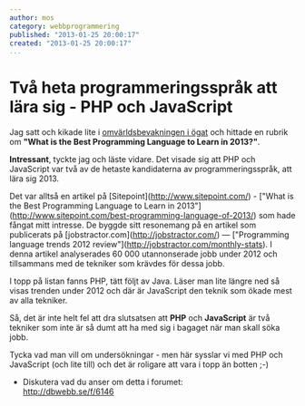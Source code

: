 ```yaml
---
author: mos
category: webbprogrammering
published: "2013-01-25 20:00:17"
created: "2013-01-25 20:00:17"
...
```

Två heta programmeringsspråk att lära sig - PHP och JavaScript
==================================

Jag satt och kikade lite i [omvärldsbevakningen i ögat](omvarldsbevakning) och hittade en rubrik om **"What is the Best Programming Language to Learn in 2013?"**. 

**Intressant**, tyckte jag och läste vidare. Det visade sig att PHP och JavaScript var två av de hetaste kandidaterna av programmeringsspråk, att lära sig 2013.

<!--more-->

Det var alltså en artikel på [Sitepoint](<a href='http://www.sitepoint.com/'>http://www.sitepoint.com/</a>) - ["What is the Best Programming Language to Learn in 2013"](<a href='http://www.sitepoint.com/best-programming-language-of-2013/'>http://www.sitepoint.com/best-programming-language-of-2013/</a>) som hade fångat mitt intresse. De byggde sitt resonemang på en artikel som publicerats på [jobstractor.com](<a href='http://jobstractor.com/'>http://jobstractor.com/</a>) — ["Programming language trends 2012 review"](<a href='http://jobstractor.com/monthly-stats'>http://jobstractor.com/monthly-stats</a>). I denna artikel analyserades 60 000 utannonserade jobb under 2012 och tillsammans med de tekniker som krävdes för dessa jobb.

I topp på listan fanns PHP, tätt följt av Java. Läser man lite längre ned så visas trenden under 2012 och där är JavaScript den teknik som ökade mest av alla tekniker.

Så, det är inte helt fel att dra slutsatsen att **PHP** och **JavaScript** är två tekniker som inte är så dumt att ha med sig i bagaget när man skall söka jobb. 

Tycka vad man vill om undersökningar - men här sysslar vi med PHP och JavaScript (och lite till) och det är roligare att vara i topp än botten ;-)

* Diskutera vad du anser om detta i forumet:  
  <a href='http://dbwebb.se/f/6146'>http://dbwebb.se/f/6146</a>

 